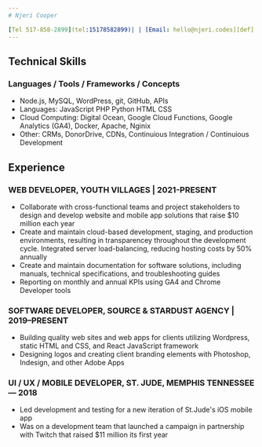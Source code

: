 ```yaml
---
# Njeri Cooper

[Tel 517-858-2899](tel:15178582899)| | [Email: hello@njeri.codes][def]
---
```


## Technical Skills

### Languages / Tools / Frameworks / Concepts

- Node.js, MySQL, WordPress, git, GitHub, APIs
- Languages: JavaScript PHP Python HTML CSS
- Cloud Computing: Digital Ocean, Google Cloud Functions, Google Analytics (GA4), Docker, Apache, Nginix
- Other: CRMs, DonorDrive, CDNs, Continuious Integration / Continuious Development

## Experience

### WEB DEVELOPER, YOUTH VILLAGES | 2021-PRESENT

- Collaborate with cross-functional teams and project stakeholders to design and develop website and mobile app solutions that raise $10 million each year
- Create and maintain cloud-based development, staging, and production environments, resulting in transparencey throughout the development cycle.
Integrated server load-balancing, reducing hosting costs by 50% annually
- Create and maintain documentation for software solutions, including manuals, technical specifications, and troubleshooting guides
- Reporting on monthly and annual KPIs using GA4 and Chrome Developer tools

### SOFTWARE DEVELOPER, SOURCE & STARDUST AGENCY | 2019–PRESENT

- Building quality web sites and web apps for clients utilizing Wordpress, static HTML and CSS, and React JavaScript framework
- Designing logos and creating client branding elements with Photoshop, Indesign, and other Adobe Apps

### UI / UX / MOBILE DEVELOPER, ST. JUDE, MEMPHIS TENNESSEE — 2018

- Led development and testing for a new iteration of St.Jude's iOS mobile app
- Was on a development team that launched a campaign in partnership with Twitch that raised $11 million its first year

[def]: mailto:hello@njeri.codes